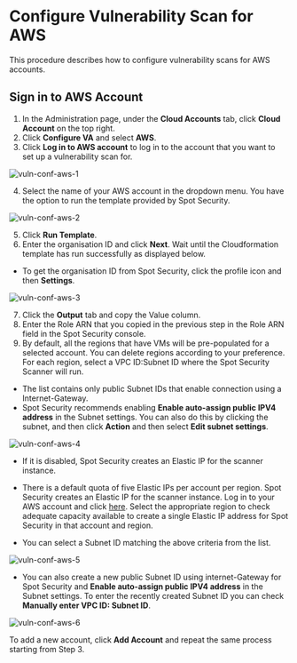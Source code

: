 # Configure Vulnerability Scan for AWS

This procedure describes how to configure vulnerability scans for AWS accounts.

## Sign in to AWS Account

1. In the Administration page, under the **Cloud Accounts** tab, click **Cloud Account** on the top right.
2. Click **Configure VA** and select **AWS**.
3. Click **Log in to AWS account** to log in to the account that you want to set up a vulnerability scan for.

![vuln-conf-aws-1](https://github.com/spotinst/help/assets/106514736/adb1f458-2b8e-43fb-a2a7-751d9d1dace6)

4. Select the name of your AWS account in the dropdown menu. You have the option to run the template provided by Spot Security.

![vuln-conf-aws-2](https://github.com/spotinst/help/assets/106514736/a739d379-e04b-4e5c-b8a5-c7829b9086ec)

5. Click **Run Template**.
6. Enter the organisation ID and click **Next**. Wait until the Cloudformation template has run successfully as displayed below.

- To get the organisation ID from Spot Security, click the profile icon and then **Settings**.

![vuln-conf-aws-3](https://github.com/spotinst/help/assets/106514736/45e2ae6f-4dc3-46c5-b12d-f4235787577f)

7. Click the **Output** tab and copy the Value column.
8. Enter the Role ARN that you copied in the previous step in the Role ARN field in the Spot Security console.
9. By default, all the regions that have VMs will be pre-populated for a selected account. You can delete regions according to your preference. For each region, select a VPC ID:Subnet ID where the Spot Security Scanner will run.

- The list contains only public Subnet IDs that enable connection using a Internet-Gateway.
- Spot Security recommends enabling **Enable auto-assign public IPV4 address** in the Subnet settings. You can also do this by clicking the subnet, and then click **Action** and then select **Edit subnet settings**.

![vuln-conf-aws-4](https://github.com/spotinst/help/assets/106514736/27591e45-cc9b-4515-9644-474dfd01126c)

- If it is disabled, Spot Security creates an Elastic IP for the scanner instance.
- There is a default quota of five Elastic IPs per account per region. Spot Security creates an Elastic IP for the scanner instance. Log in to your AWS account and click [here](https://signin.aws.amazon.com/signin?redirect_uri=https%3A%2F%2Fus-east-1.console.aws.amazon.com%2Fservicequotas%2Fhome%2Fservices%2Fec2%2Fquotas%2FL-0263D0A3%3FhashArgs%3D%2523%26isauthcode%3Dtrue%26region%3Dus-east-1%26state%3DhashArgsFromTB_us-east-1_2de16467b5c9e198&client_id=arn%3Aaws%3Asignin%3A%3A%3Aconsole%2Fservicequotas&forceMobileApp=0&code_challenge=Zufe-fUc1eZDZ_CVpbmg3P4bl_EcrQxsmGrmMGB6jgg&code_challenge_method=SHA-256). Select the appropriate region to check adequate capacity available to create a single Elastic IP address for Spot Security in that account and region.

- You can select a Subnet ID matching the above criteria from the list.

![vuln-conf-aws-5](https://github.com/spotinst/help/assets/106514736/f2014b57-76d4-4c13-82be-140cf73935a7)

- You can also create a new public Subnet ID using internet-Gateway for Spot Security and **Enable auto-assign public IPV4 address** in the Subnet settings. To enter the recently created Subnet ID you can check **Manually enter VPC ID: Subnet ID**.

![vuln-conf-aws-6](https://github.com/spotinst/help/assets/106514736/ace9e311-b11f-41cb-aacf-23d3034f360b)

To add a new account, click **Add Account** and repeat the same process starting from Step 3.
